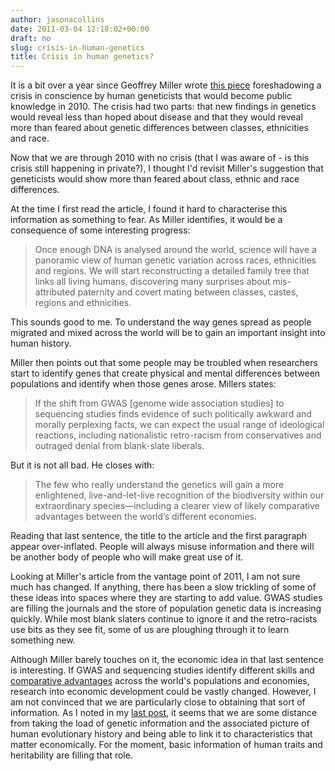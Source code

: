 ```yaml
---
author: jasonacollins
date: 2011-03-04 12:18:02+00:00
draft: no
slug: crisis-in-human-genetics
title: Crisis in human genetics?
---
```


It is a bit over a year since Geoffrey Miller wrote [this piece](http://www.economist.com/node/14742737) foreshadowing a crisis in conscience by human geneticists that would become public knowledge in 2010. The crisis had two parts: that new findings in genetics would reveal less than hoped about disease and that they would reveal more than feared about genetic differences between classes, ethnicities and race.

Now that we are through 2010 with no crisis (that I was aware of - is this crisis still happening in private?), I thought I'd revisit Miller's suggestion that geneticists would show more than feared about class, ethnic and race differences.

At the time I first read the article, I found it hard to characterise this information as something to fear. As Miller identifies, it would be a consequence of some interesting progress:


<blockquote>Once enough DNA is analysed around the world, science will have a panoramic view of human genetic variation across races, ethnicities and regions. We will start reconstructing a detailed family tree that links all living humans, discovering many surprises about mis-attributed paternity and covert mating between classes, castes, regions and ethnicities.</blockquote>


This sounds good to me. To understand the way genes spread as people migrated and mixed across the world will be to gain an important insight into human history.

Miller then points out that some people may be troubled when researchers start to identify genes that create physical and mental differences between populations and identify when those genes arose. Millers states:


<blockquote>If the shift from GWAS [genome wide association studies] to sequencing studies finds evidence of such politically awkward and morally perplexing facts, we can expect the usual range of ideological reactions, including nationalistic retro-racism from conservatives and outraged denial from blank-slate liberals.</blockquote>


But it is not all bad. He closes with:


<blockquote>The few who really understand the genetics will gain a more enlightened, live-and-let-live recognition of the biodiversity within our extraordinary species—including a clearer view of likely comparative advantages between the world’s different economies.</blockquote>


Reading that last sentence, the title to the article and the first paragraph appear over-inflated. People will always misuse information and there will be another body of people who will make great use of it.

Looking at Miller's article from the vantage point of 2011, I am not sure much has changed. If anything, there has been a slow trickling of some of these ideas into spaces where they are starting to add value. GWAS studies are filling the journals and the store of population genetic data is increasing quickly. While most blank slaters continue to ignore it and the retro-racists use bits as they see fit, some of us are ploughing through it to learn something new.

Although Miller barely touches on it, the economic idea in that last sentence is interesting. If GWAS and sequencing studies identify different skills and [comparative advantages](http://en.wikipedia.org/wiki/Comparative_advantage) across the world's populations and economies, research into economic development could be vastly changed. However, I am not convinced that we are particularly close to obtaining that sort of information. As I noted in my [last post](https://jasoncollins.blog/genetic-distance-and-economic-development/), it seems that we are some distance from taking the load of genetic information and the associated picture of human evolutionary history and being able to link it to characteristics that matter economically. For the moment, basic information of human traits and heritability are filling that role.
